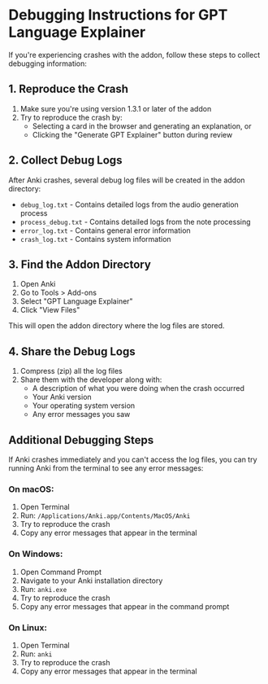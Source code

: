 # Debugging Instructions for GPT Language Explainer

If you're experiencing crashes with the addon, follow these steps to collect debugging information:

## 1. Reproduce the Crash

1. Make sure you're using version 1.3.1 or later of the addon
2. Try to reproduce the crash by:
   - Selecting a card in the browser and generating an explanation, or
   - Clicking the "Generate GPT Explainer" button during review

## 2. Collect Debug Logs

After Anki crashes, several debug log files will be created in the addon directory:

- `debug_log.txt` - Contains detailed logs from the audio generation process
- `process_debug.txt` - Contains detailed logs from the note processing
- `error_log.txt` - Contains general error information
- `crash_log.txt` - Contains system information

## 3. Find the Addon Directory

1. Open Anki
2. Go to Tools > Add-ons
3. Select "GPT Language Explainer"
4. Click "View Files"

This will open the addon directory where the log files are stored.

## 4. Share the Debug Logs

1. Compress (zip) all the log files
2. Share them with the developer along with:
   - A description of what you were doing when the crash occurred
   - Your Anki version
   - Your operating system version
   - Any error messages you saw

## Additional Debugging Steps

If Anki crashes immediately and you can't access the log files, you can try running Anki from the terminal to see any error messages:

### On macOS:
1. Open Terminal
2. Run: `/Applications/Anki.app/Contents/MacOS/Anki`
3. Try to reproduce the crash
4. Copy any error messages that appear in the terminal

### On Windows:
1. Open Command Prompt
2. Navigate to your Anki installation directory
3. Run: `anki.exe`
4. Try to reproduce the crash
5. Copy any error messages that appear in the command prompt

### On Linux:
1. Open Terminal
2. Run: `anki`
3. Try to reproduce the crash
4. Copy any error messages that appear in the terminal 
